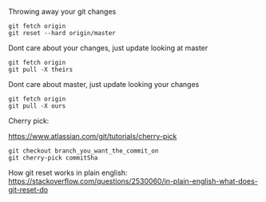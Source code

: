 Throwing away your git changes

```
git fetch origin
git reset --hard origin/master
```

Dont care about your changes, just update looking at master

```
git fetch origin
git pull -X theirs
```


Dont care about master, just update looking your changes

```
git fetch origin
git pull -X ours
```

Cherry pick:

https://www.atlassian.com/git/tutorials/cherry-pick


```
git checkout branch_you_want_the_commit_on
git cherry-pick commitSha
```


How git reset works in plain english:
https://stackoverflow.com/questions/2530060/in-plain-english-what-does-git-reset-do
